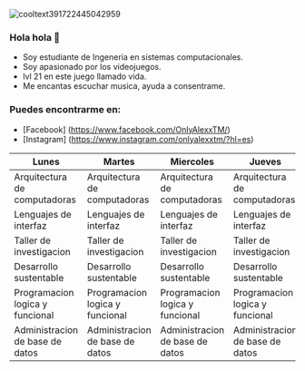 ![cooltext391722445042959](https://user-images.githubusercontent.com/89488113/131184301-076de4a0-b033-4200-8529-e858c0202b4c.png)

### Hola hola 👋


- Soy estudiante de Ingeneria en sistemas computacionales.
- Soy apasionado por los videojuegos.
- lvl 21 en este juego llamado vida.
- Me encantas escuchar musica, ayuda a consentrame.


### Puedes encontrarme en:

- [Facebook] (https://www.facebook.com/OnlyAlexxTM/)
- [Instagram] (https://www.instagram.com/onlyalexxtm/?hl=es)


| Lunes                           | Martes                          | Miercoles                       | Jueves                          | Viernes                         |
|---------------------------------|---------------------------------|---------------------------------|---------------------------------|---------------------------------|
| Arquitectura de computadoras    | Arquitectura de computadoras    | Arquitectura de computadoras    | Arquitectura de computadoras    | Arquitectura de computadoras    |
| Lenguajes de interfaz           | Lenguajes de interfaz           | Lenguajes de interfaz           | Lenguajes de interfaz           |                                 |
| Taller de investigacion         | Taller de investigacion         | Taller de investigacion         | Taller de investigacion         |                                 |
| Desarrollo sustentable          | Desarrollo sustentable          | Desarrollo sustentable          | Desarrollo sustentable          | Desarrollo sustentable          |
| Programacion logica y funcional | Programacion logica y funcional | Programacion logica y funcional | Programacion logica y funcional |                                 |
| Administracion de base de datos | Administracion de base de datos | Administracion de base de datos | Administracion de base de datos | Administracion de base de datos |
